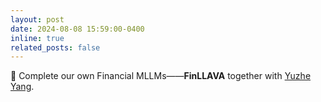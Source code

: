 ```yaml
---
layout: post
date: 2024-08-08 15:59:00-0400
inline: true
related_posts: false
---
```


:star2: Complete our own Financial MLLMs——**FinLLAVA** together with [Yuzhe Yang](https://tobyyang7.github.io/). 